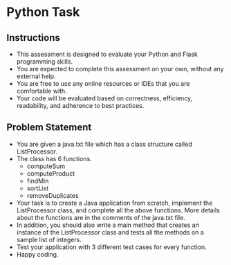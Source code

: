 # Python Task

## Instructions

* This assessment is designed to evaluate your Python and Flask programming skills.
* You are expected to complete this assessment on your own, without any external help.
* You are free to use any online resources or IDEs that you are comfortable with.
* Your code will be evaluated based on correctness, efficiency, readability, and adherence to best practices.

## Problem Statement

* You are given a java.txt file which has a class structure called ListProcessor.
* The class has 6 functions. 
  - computeSum
  - computeProduct
  - findMin
  - sortList
  - removeDuplicates
* Your task is to create a Java application from scratch, implement the ListProcessor class, and complete all the above functions. More details about the functions are in the comments of the java.txt file.
* In addition, you should also write a main method that creates an instance of the ListProcessor class and tests all the methods on a sample list of integers.
* Test your application with 3 different test cases for every function. 
* Happy coding.
